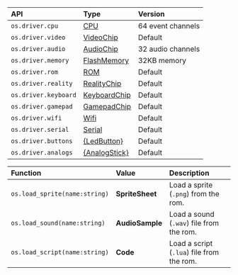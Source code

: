 | API                  | Type                                                                     | Version           |
| :------------------- | :----------------------------------------------------------------------- | :---------------- |
| `os.driver.cpu`      | [CPU](https://docs.retrogadgets.game/modules/CPU.html)                   | 64 event channels |
| `os.driver.video`    | [VideoChip](https://docs.retrogadgets.game/modules/VideoChip.html)       | Default           |
| `os.driver.audio`    | [AudioChip](https://docs.retrogadgets.game/modules/AudioChip.html)       | 32 audio channels |
| `os.driver.memory`   | [FlashMemory](https://docs.retrogadgets.game/modules/FlashMemory.html)   | 32KB memory       |
| `os.driver.rom`      | [ROM](https://docs.retrogadgets.game/modules/ROM.html)                   | Default           |
| `os.driver.reality`  | [RealityChip](https://docs.retrogadgets.game/modules/RealityChip.html)   | Default           |
| `os.driver.keyboard` | [KeyboardChip](https://docs.retrogadgets.game/modules/KeyboardChip.html) | Default           |
| `os.driver.gamepad`  | [GamepadChip](https://docs.retrogadgets.game/modules/GamepadChip.html)   | Default           |
| `os.driver.wifi`     | [Wifi](https://docs.retrogadgets.game/modules/Wifi.html)                 | Default           |
| `os.driver.serial`   | [Serial](https://docs.retrogadgets.game/modules/Serial.html)             | Default           |
| `os.driver.buttons`  | [{LedButton}](https://docs.retrogadgets.game/modules/LedButton.html)     | Default           |
| `os.driver.analogs`  | [{AnalogStick}](https://docs.retrogadgets.game/modules/AnalogStick.html) | Default           |

| Function                      | Value           | Description                               |
| :---------------------------- | :-------------- | :---------------------------------------- |
| `os.load_sprite(name:string)` | **SpriteSheet** | Load a sprite (`.png`) from the rom.      |
| `os.load_sound(name:string)`  | **AudioSample** | Load a sound (`.wav`) file from the rom.  |
| `os.load_script(name:string)` | **Code**        | Load a script (`.lua`) file from the rom. |
